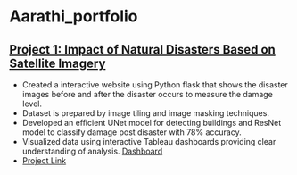 # Aarathi_portfolio

## [Project 1: Impact of Natural Disasters Based on Satellite Imagery](https://github.com/AarathiNadathur/Impact-of-natural-disaster-based-on-satellite-images)
* Created a interactive website using Python flask that shows the disaster images before and after the disaster occurs to measure the damage level.
* Dataset is prepared by image tiling and image masking techniques.
* Developed an efficient UNet model for detecting buildings and ResNet model to classify damage post disaster with 78% accuracy.
* Visualized data using interactive Tableau dashboards providing clear understanding of analysis. [Dashboard](https://public.tableau.com/views/dash1_15876322677990/Dashboard1?:language=en&:display_count=y&:origin=viz_share_link)
* [Project Link](https://www.youtube.com/watch?v=QKIFT3eIUvU&feature=youtu.be)
